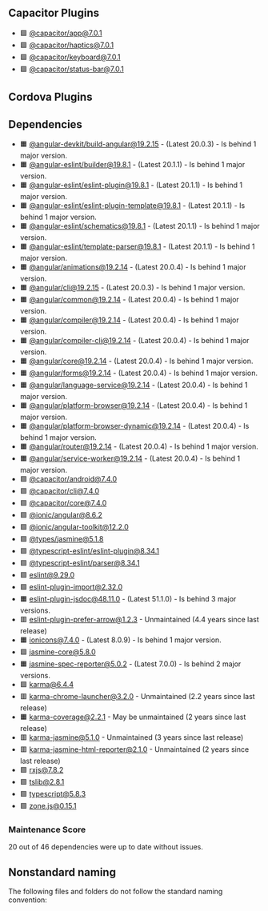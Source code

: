 ## Capacitor Plugins

- 🟩 [@capacitor/app@7.0.1](https://github.com/ionic-team/capacitor-plugins.git)
- 🟩 [@capacitor/haptics@7.0.1](https://github.com/ionic-team/capacitor-plugins.git)
- 🟩 [@capacitor/keyboard@7.0.1](https://github.com/ionic-team/capacitor-plugins.git)
- 🟩 [@capacitor/status-bar@7.0.1](https://github.com/ionic-team/capacitor-plugins.git)
## Cordova Plugins

## Dependencies

- 🟧 [@angular-devkit/build-angular@19.2.15](https://github.com/angular/angular-cli.git) - (Latest 20.0.3) - Is behind 1 major version.
- 🟧 [@angular-eslint/builder@19.8.1](https://github.com/angular-eslint/angular-eslint.git) - (Latest 20.1.1) - Is behind 1 major version.
- 🟧 [@angular-eslint/eslint-plugin@19.8.1](https://github.com/angular-eslint/angular-eslint.git) - (Latest 20.1.1) - Is behind 1 major version.
- 🟧 [@angular-eslint/eslint-plugin-template@19.8.1](https://github.com/angular-eslint/angular-eslint.git) - (Latest 20.1.1) - Is behind 1 major version.
- 🟧 [@angular-eslint/schematics@19.8.1](https://github.com/angular-eslint/angular-eslint.git) - (Latest 20.1.1) - Is behind 1 major version.
- 🟧 [@angular-eslint/template-parser@19.8.1](https://github.com/angular-eslint/angular-eslint.git) - (Latest 20.1.1) - Is behind 1 major version.
- 🟧 [@angular/animations@19.2.14](https://github.com/angular/angular.git) - (Latest 20.0.4) - Is behind 1 major version.
- 🟧 [@angular/cli@19.2.15](https://github.com/angular/angular-cli.git) - (Latest 20.0.3) - Is behind 1 major version.
- 🟧 [@angular/common@19.2.14](https://github.com/angular/angular.git) - (Latest 20.0.4) - Is behind 1 major version.
- 🟧 [@angular/compiler@19.2.14](https://github.com/angular/angular.git) - (Latest 20.0.4) - Is behind 1 major version.
- 🟧 [@angular/compiler-cli@19.2.14](https://github.com/angular/angular.git) - (Latest 20.0.4) - Is behind 1 major version.
- 🟧 [@angular/core@19.2.14](https://github.com/angular/angular.git) - (Latest 20.0.4) - Is behind 1 major version.
- 🟧 [@angular/forms@19.2.14](https://github.com/angular/angular.git) - (Latest 20.0.4) - Is behind 1 major version.
- 🟧 [@angular/language-service@19.2.14](https://github.com/angular/angular.git) - (Latest 20.0.4) - Is behind 1 major version.
- 🟧 [@angular/platform-browser@19.2.14](https://github.com/angular/angular.git) - (Latest 20.0.4) - Is behind 1 major version.
- 🟧 [@angular/platform-browser-dynamic@19.2.14](https://github.com/angular/angular.git) - (Latest 20.0.4) - Is behind 1 major version.
- 🟧 [@angular/router@19.2.14](https://github.com/angular/angular.git) - (Latest 20.0.4) - Is behind 1 major version.
- 🟧 [@angular/service-worker@19.2.14](https://github.com/angular/angular.git) - (Latest 20.0.4) - Is behind 1 major version.
- 🟩 [@capacitor/android@7.4.0](https://github.com/ionic-team/capacitor.git)
- 🟩 [@capacitor/cli@7.4.0](https://github.com/ionic-team/capacitor.git)
- 🟩 [@capacitor/core@7.4.0](https://github.com/ionic-team/capacitor.git)
- 🟩 [@ionic/angular@8.6.2](https://github.com/ionic-team/ionic-framework.git)
- 🟩 [@ionic/angular-toolkit@12.2.0](https://github.com/ionic-team/angular-toolkit.git)
- 🟩 [@types/jasmine@5.1.8](https://github.com/DefinitelyTyped/DefinitelyTyped.git)
- 🟩 [@typescript-eslint/eslint-plugin@8.34.1](https://github.com/typescript-eslint/typescript-eslint.git)
- 🟩 [@typescript-eslint/parser@8.34.1](https://github.com/typescript-eslint/typescript-eslint.git)
- 🟩 [eslint@9.29.0](https://github.com/eslint/eslint.git)
- 🟩 [eslint-plugin-import@2.32.0](https://github.com/import-js/eslint-plugin-import.git)
- 🟧 [eslint-plugin-jsdoc@48.11.0](https://github.com/gajus/eslint-plugin-jsdoc.git) - (Latest 51.1.0) - Is behind 3 major versions.
- 🟥 [eslint-plugin-prefer-arrow@1.2.3](https://github.com/TristonJ/eslint-plugin-prefer-arrow.git) - Unmaintained (4.4 years since last release)
- 🟧 [ionicons@7.4.0](https://github.com/ionic-team/ionicons.git) - (Latest 8.0.9) - Is behind 1 major version.
- 🟩 [jasmine-core@5.8.0](https://github.com/jasmine/jasmine.git)
- 🟧 [jasmine-spec-reporter@5.0.2](https://github.com/bcaudan/jasmine-spec-reporter.git) - (Latest 7.0.0) - Is behind 2 major versions.
- 🟩 [karma@6.4.4](https://github.com/karma-runner/karma.git)
- 🟥 [karma-chrome-launcher@3.2.0](https://github.com/karma-runner/karma-chrome-launcher.git) - Unmaintained (2.2 years since last release)
- 🟧 [karma-coverage@2.2.1](https://github.com/karma-runner/karma-coverage.git) - May be unmaintained (2 years since last release)
- 🟥 [karma-jasmine@5.1.0](https://github.com/karma-runner/karma-jasmine.git) - Unmaintained (3 years since last release)
- 🟥 [karma-jasmine-html-reporter@2.1.0](https://github.com/dfederm/karma-jasmine-html-reporter.git) - Unmaintained (2 years since last release)
- 🟩 [rxjs@7.8.2](https://github.com/reactivex/rxjs.git)
- 🟩 [tslib@2.8.1](https://github.com/Microsoft/tslib.git)
- 🟩 [typescript@5.8.3](https://github.com/microsoft/TypeScript.git)
- 🟩 [zone.js@0.15.1](https://github.com/angular/angular.git)
### Maintenance Score
20 out of 46 dependencies were up to date without issues.



## Nonstandard naming
The following files and folders do not follow the standard naming convention:

